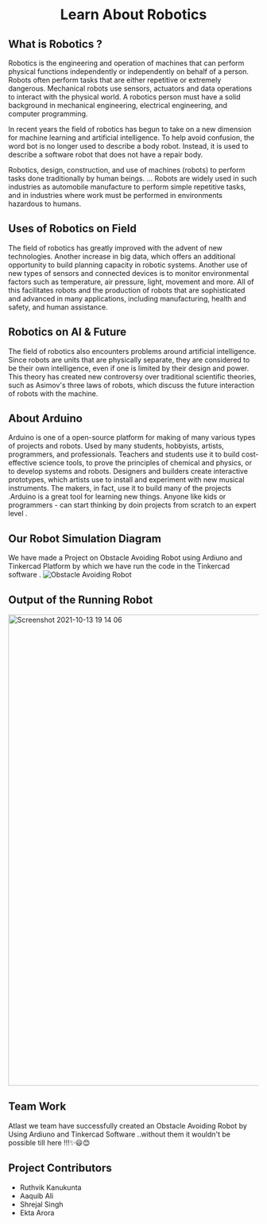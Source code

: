 <h1 align="center"> Learn About Robotics </h1>


## What is Robotics ?
Robotics is the engineering and operation of machines that can perform physical functions independently or independently on behalf of a person. Robots often perform tasks that are either repetitive or extremely dangerous.
Mechanical robots use sensors, actuators and data operations to interact with the physical world. A robotics person must have a solid background in mechanical engineering, electrical engineering, and computer programming.

In recent years the field of robotics has begun to take on a new dimension for machine learning and artificial intelligence. To help avoid confusion, the word bot is no longer used to describe a body robot. Instead, it is used to describe a software robot that does not have a repair body.

Robotics, design, construction, and use of machines (robots) to perform tasks done traditionally by human beings. ... Robots are widely used in such industries as automobile manufacture to perform simple repetitive tasks, and in industries where work must be performed in environments hazardous to humans.


## Uses of Robotics on Field 
The field of robotics has greatly improved with the advent of new technologies. Another increase in big data, which offers an additional opportunity to build planning capacity in robotic systems. Another use of new types of sensors and connected devices is to monitor environmental factors such as temperature, air pressure, light, movement and more. All of this facilitates robots and the production of robots that are sophisticated and advanced in many applications, including manufacturing, health and safety, and human assistance.

## Robotics on AI & Future 
The field of robotics also encounters problems around artificial intelligence. Since robots are units that are physically separate, they are considered to be their own intelligence, even if one is limited by their design and power. This theory has created new controversy over traditional scientific theories, such as Asimov's three laws of robots, which discuss the future interaction of robots with the machine.

## About Arduino 
Arduino is one of a open-source platform for making of many various types of projects and robots. Used by many students, hobbyists, artists, programmers, and professionals.
Teachers and students use it to build cost-effective science tools, to prove the principles of chemical and physics, or to develop systems and robots. Designers and builders create interactive prototypes, which artists use to install and experiment with new musical instruments. The makers, in fact, use it to build many of the projects .Arduino is a great tool for learning new things. Anyone like  kids or programmers - can start thinking by doin projects from scratch to an expert level .


## Our Robot Simulation Diagram
We have made a Project on Obstacle Avoiding Robot using Ardiuno and Tinkercad Platform by which we have run the code in the Tinkercad software .
![Obstacle Avoiding Robot](https://user-images.githubusercontent.com/73475895/137144534-d83ebdfd-64ca-4da0-99d8-5c5f9fde04c3.png)

## Output of the Running Robot 
  <img width="948" alt="Screenshot 2021-10-13 19 14 06" src="https://user-images.githubusercontent.com/73475895/137145218-7d328597-6a5a-4a7f-8d45-40c1258dafd4.png">


## Team Work  
Atlast we team have successfully created an Obstacle Avoiding Robot  by Using Ardiuno and Tinkercad Software ..without them it wouldn't be possible till here !!!✨😃😊 


## Project Contributors 
- Ruthvik Kanukunta
- Aaquib Ali
- Shrejal Singh 
- Ekta Arora
